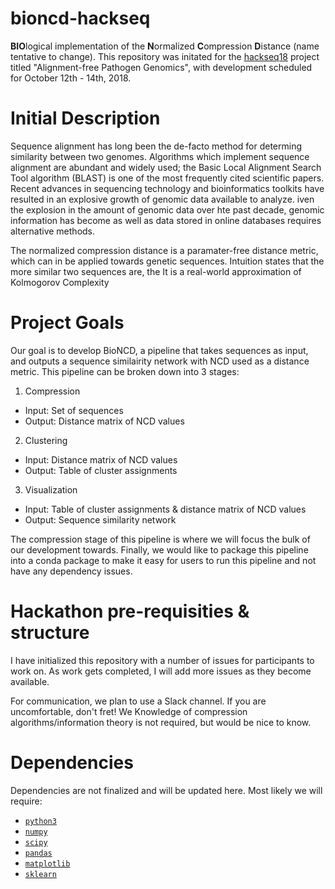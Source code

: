 # bioncd-hackseq
**BIO**logical implementation of the **N**ormalized **C**ompression **D**istance (name tentative to change). This repository was initated for the [hackseq18](https://www.hackseq.com) project titled "Alignment-free Pathogen Genomics", with development scheduled for October 12th - 14th, 2018.

# Initial Description
Sequence alignment has long been the de-facto method for determing similarity between two genomes. Algorithms which implement sequence alignment are abundant and widely used; the Basic Local Alignment Search Tool algorithm (BLAST) is one of the most frequently cited scientific papers. Recent advances in sequencing technology and bioinformatics toolkits have resulted in an explosive growth of genomic data available to analyze. iven the explosion in the amount of genomic data over hte past decade, genomic information has become as well as data stored in online databases requires alternative methods.

The normalized compression distance is a paramater-free distance metric, which can in be applied towards genetic sequences.
Intuition states that the more similar two sequences are, the It is a real-world approximation of Kolmogorov Complexity 

# Project Goals 
Our goal is to develop BioNCD, a pipeline that takes sequences as input, and outputs a sequence similairity network with NCD used as a distance metric. This pipeline can be broken down into 3 stages:

1) Compression
* Input: Set of sequences
* Output: Distance matrix of NCD values

2) Clustering
* Input: Distance matrix of NCD values
* Output: Table of cluster assignments

3) Visualization
* Input: Table of cluster assignments & distance matrix of NCD values
* Output: Sequence similarity network

The compression stage of this pipeline is where we will focus the bulk of our development towards. Finally, we would like to package this pipeline into a conda package to make it easy for users to run this pipeline and not have any dependency issues. 

# Hackathon pre-requisities & structure

I have initialized this repository with a number of issues for participants to work on. As work gets completed, I will add more issues as they become available.

For communication, we plan to use a Slack channel. 
If you are uncomfortable, don't fret! We 
Knowledge of compression algorithms/information theory is not required, but would be nice to know. 

# Dependencies
Dependencies are not finalized and will be updated here. Most likely we will require:
- [`python3`](https://python.org)
- [`numpy`](https://numpy.org)
- [`scipy`](https://scipy.org)
- [`pandas`](https://pandas.pydata.org)
- [`matplotlib`](https://matplotlib.org)
- [`sklearn`](http://scikit-learn.org/stable/)

